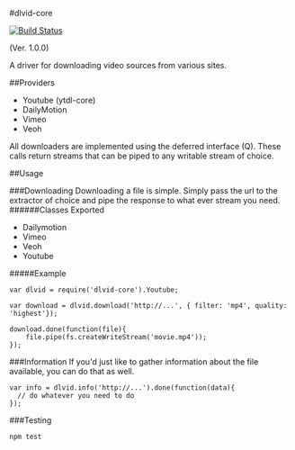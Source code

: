 #dlvid-core 

[![Build Status](https://travis-ci.org/web-mech/dlvid-core.png?branch=master)](https://travis-ci.org/web-mech/dlvid-core)

(Ver. 1.0.0)

A driver for downloading video sources from various sites.

##Providers
- Youtube (ytdl-core)
- DailyMotion
- Vimeo
- Veoh

All downloaders are implemented using the deferred interface (Q). These calls return streams that can be piped to any writable stream of choice.

##Usage
  
###Downloading
Downloading a file is simple. Simply pass the url to the extractor of choice and pipe the response to what ever stream you need.
######Classes Exported
 - Dailymotion
 - Vimeo
 - Veoh
 - Youtube

#####Example

```
var dlvid = require('dlvid-core').Youtube;

var download = dlvid.download('http://...', { filter: 'mp4', quality: 'highest'});

download.done(function(file){
	file.pipe(fs.createWriteStream('movie.mp4'));
});
```
 	

###Information
If you'd just like to gather information about the file available, you can do that as well.

```
var info = dlvid.info('http://...').done(function(data){
  // do whatever you need to do
});
```

###Testing

```
npm test
```
